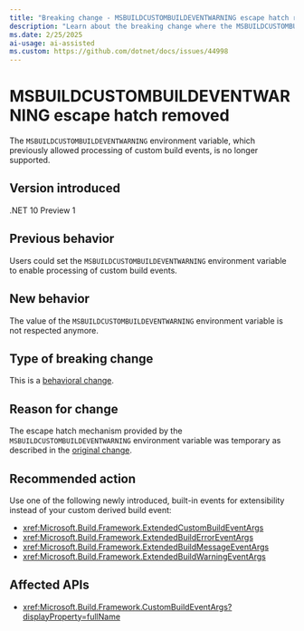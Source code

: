 ```yaml
---
title: "Breaking change - MSBUILDCUSTOMBUILDEVENTWARNING escape hatch removed"
description: "Learn about the breaking change where the MSBUILDCUSTOMBUILDEVENTWARNING environment variable is no longer supported."
ms.date: 2/25/2025
ai-usage: ai-assisted
ms.custom: https://github.com/dotnet/docs/issues/44998
---
```


# MSBUILDCUSTOMBUILDEVENTWARNING escape hatch removed

The `MSBUILDCUSTOMBUILDEVENTWARNING` environment variable, which previously allowed processing of custom build events, is no longer supported.

## Version introduced

.NET 10 Preview 1

## Previous behavior

Users could set the `MSBUILDCUSTOMBUILDEVENTWARNING` environment variable to enable processing of custom build events.

## New behavior

The value of the `MSBUILDCUSTOMBUILDEVENTWARNING` environment variable is not respected anymore.

## Type of breaking change

This is a [behavioral change](../../categories.md#behavioral-change).

## Reason for change

The escape hatch mechanism provided by the `MSBUILDCUSTOMBUILDEVENTWARNING` environment variable was temporary as described in the [original change](../8.0/custombuildeventargs.md).

## Recommended action

Use one of the following newly introduced, built-in events for extensibility instead of your custom derived build event:

- <xref:Microsoft.Build.Framework.ExtendedCustomBuildEventArgs>
- <xref:Microsoft.Build.Framework.ExtendedBuildErrorEventArgs>
- <xref:Microsoft.Build.Framework.ExtendedBuildMessageEventArgs>
- <xref:Microsoft.Build.Framework.ExtendedBuildWarningEventArgs>

## Affected APIs

- <xref:Microsoft.Build.Framework.CustomBuildEventArgs?displayProperty=fullName>
